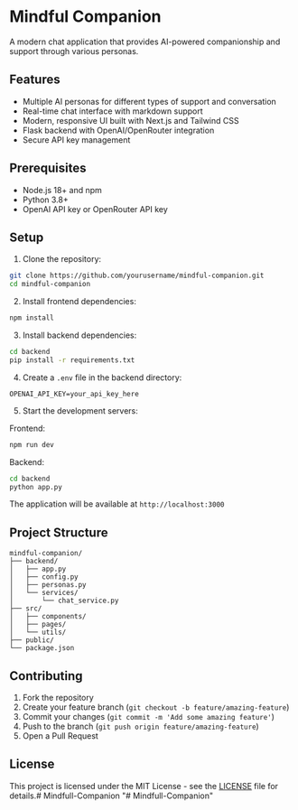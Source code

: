 # Mindful Companion

A modern chat application that provides AI-powered companionship and support through various personas.

## Features

- Multiple AI personas for different types of support and conversation
- Real-time chat interface with markdown support
- Modern, responsive UI built with Next.js and Tailwind CSS
- Flask backend with OpenAI/OpenRouter integration
- Secure API key management

## Prerequisites

- Node.js 18+ and npm
- Python 3.8+
- OpenAI API key or OpenRouter API key

## Setup

1. Clone the repository:
```bash
git clone https://github.com/yourusername/mindful-companion.git
cd mindful-companion
```

2. Install frontend dependencies:
```bash
npm install
```

3. Install backend dependencies:
```bash
cd backend
pip install -r requirements.txt
```

4. Create a `.env` file in the backend directory:
```
OPENAI_API_KEY=your_api_key_here
```

5. Start the development servers:

Frontend:
```bash
npm run dev
```

Backend:
```bash
cd backend
python app.py
```

The application will be available at `http://localhost:3000`

## Project Structure

```
mindful-companion/
├── backend/
│   ├── app.py
│   ├── config.py
│   ├── personas.py
│   └── services/
│       └── chat_service.py
├── src/
│   ├── components/
│   ├── pages/
│   └── utils/
├── public/
└── package.json
```

## Contributing

1. Fork the repository
2. Create your feature branch (`git checkout -b feature/amazing-feature`)
3. Commit your changes (`git commit -m 'Add some amazing feature'`)
4. Push to the branch (`git push origin feature/amazing-feature`)
5. Open a Pull Request

## License

This project is licensed under the MIT License - see the [LICENSE](LICENSE) file for details.# Mindfull-Companion
"# Mindfull-Companion" 
